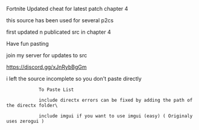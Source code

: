 Fortnite Updated cheat for latest patch chapter 4

this source has been used for several p2cs

first updated n publicated src in chapter 4

Have fun pasting

join my server for updates to src

https://discord.gg/xJnRybBgGm

i left the source incomplete so you don't paste directly

                To Paste List
                
                include directx errors can be fixed by adding the path of the directx folder\
                
                include imgui if you want to use imgui (easy) ( Originaly uses zerogui )
